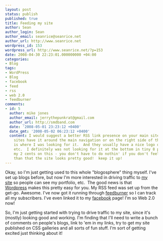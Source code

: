 ```yaml
---
layout: post
status: publish
published: true
title: Feeding my site
author: Sean
author_login: Sean
author_email: seanrice@seanrice.net
author_url: http://www.seanrice.net
wordpress_id: 153
wordpress_url: http://www.seanrice.net/?p=153
date: 2008-04-30 22:23:01.000000000 +04:00
categories:
- Blog
tags:
- WordPress
- Blog
- facebook
- feed
- rss
- web 2.0
- feedburner
comments:
- id: 5
  author: mike jones
  author_email: jerrythepunkrat@gmail.com
  author_url: http://smdband.com
  date: '2008-05-01 23:23:12 +0400'
  date_gmt: '2008-05-02 06:23:12 +0400'
  content: I would suggest a better RSS link presence on your main site navigation.  Most
    sites have it around the main navigation or on the right side of their page which
    is where I was looking for it.  And they usually have a nice logo or bigger link,
    etc.  I definitely was not looking for it at the bottom in tiny 8 pt.  sorry.  :)  Just
    my 2 cents on this - you don't have to do nothin' if you don't feel like it!  Other
    than that the site looks pretty good!  keep it up!
---
```

Okay, so I'm just getting used to this whole "blogosphere" thing myself. I've set up blogs before, but now I'm more interested in driving traffic to <a href="http://www.seanrice.net">my site</a> so people can see my portfolio, etc.  The good news is that <a href="http://www.wordpress.org">Wordpress</a> makes this pretty easy for you. My RSS feed was set up from the get-go. Awesome. I've now got it running through <a href="http://www.feedburner.com">feedburner</a> so I can track all my subscribers. I've even linked it to my <a href="http://www.facebook.com">facebook</a> page! I'm so Web 2.0 now!

So, I'm just getting started with trying to drive traffic to my site, since it's (mostly) looking good and working. I'm finding that I'll need to write a bunch of comments on people's blogs, link to 'em in my links, try to get my site published on CSS galleries and all sorts of fun stuff. I'm sort of getting excited just thinking about it!
